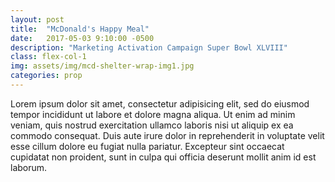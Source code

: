 ```yaml
---
layout: post
title:  "McDonald's Happy Meal"
date:   2017-05-03 9:10:00 -0500
description: "Marketing Activation Campaign Super Bowl XLVIII"
class: flex-col-1
img: assets/img/mcd-shelter-wrap-img1.jpg
categories: prop
---
```

Lorem ipsum dolor sit amet, consectetur adipisicing elit, sed do eiusmod tempor incididunt ut labore et dolore magna aliqua. Ut enim ad minim veniam, quis nostrud exercitation ullamco laboris nisi ut aliquip ex ea commodo consequat. Duis aute irure dolor in reprehenderit in voluptate velit esse cillum dolore eu fugiat nulla pariatur. Excepteur sint occaecat cupidatat non proident, sunt in culpa qui officia deserunt mollit anim id est laborum.
